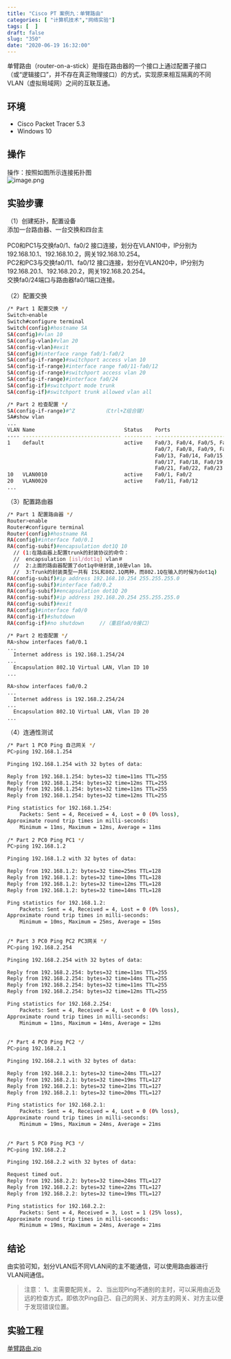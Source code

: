 ```yaml
---
title: "Cisco PT 案例九：单臂路由"
categories: [ "计算机技术","网络实验"]
tags: [  ]
draft: false
slug: "350"
date: "2020-06-19 16:32:00"
---
```


单臂路由（router-on-a-stick）是指在路由器的一个接口上通过配置子接口（或“逻辑接口”，并不存在真正物理接口）的方式，实现原来相互隔离的不同VLAN（虚拟局域网）之间的互联互通。
<a name=cwLaM></a>
## 环境

- Cisco Packet Tracer 5.3
- Windows 10
<a name=4z7HD></a>
## 操作
操作：按照如图所示连接拓扑图<br />![image.png](https://cdn.nlark.com/yuque/0/2020/png/376635/1592554622968-da8be2ea-2775-4fab-95e0-998a04c18374.png#align=left&display=inline&height=374&margin=%5Bobject%20Object%5D&name=image.png&originHeight=374&originWidth=635&size=28170&status=done&style=none&width=635)
<a name=mB6rP></a>
## 
<a name=TCrsC></a>
## 实验步骤
（1）创建拓扑，配置设备<br />添加一台路由器、一台交换和四台主<br />
<br />PC0和PC1与交换fa0/1、fa0/2 接口连接，划分在VLAN10中，IP分别为192.168.10.1、192.168.10.2，网关192.168.10.254。<br />PC2和PC3与交换fa0/11、fa0/12 接口连接，划分在VLAN20中，IP分别为192.168.20.1、192.168.20.2，网关192.168.20.254。<br />交换fa0/24端口与路由器fa0/1端口连接。<br />
<br />（2）配置交换
```bash
/* Part 1 配置交换 */
Switch>enable
Switch#configure terminal
Switch(config)#hostname SA
SA(config)#vlan 10
SA(config-vlan)#vlan 20
SA(config-vlan)#exit
SA(config)#interface range fa0/1-fa0/2
SA(config-if-range)#switchport access vlan 10
SA(config-if-range)#interface range fa0/11-fa0/12
SA(config-if-range)#switchport access vlan 20
SA(config-if-range)#interface fa0/24
SA(config-if)#switchport mode trunk
SA(config-if)#switchport trunk allowed vlan all

/* Part 2 检查配置 */
SA(config-if-range)#^Z         （Ctrl+Z组合键）
SA#show vlan
...
VLAN Name                             Status    Ports
---- -------------------------------- --------- -------------------------------
1    default                          active    Fa0/3, Fa0/4, Fa0/5, Fa0/6
                                                Fa0/7, Fa0/8, Fa0/9, Fa0/10
                                                Fa0/13, Fa0/14, Fa0/15, Fa0/16
                                                Fa0/17, Fa0/18, Fa0/19, Fa0/20
                                                Fa0/21, Fa0/22, Fa0/23
10   VLAN0010                         active    Fa0/1, Fa0/2
20   VLAN0020                         active    Fa0/11, Fa0/12
...
```
（3）配置路由器
```bash
/* Part 1 配置路由器 */
Router>enable
Router#configure terminal
Router(config)#hostname RA
RA(config)#interface fa0/0.1
RA(config-subif)#encapsulation dot1Q 10
  // (1:在路由器上配置trunk的封装协议的命令：
  //  encapsulation [isl/dot1q] vlan＃
  //  2:上面的路由器配置了dot1q中继封装,10是vlan 10。
  //  3:Trunk的封装类型一共有 ISL和802.1Q两种，而802.1Q在输入的时候为dot1q)
RA(config-subif)#ip address 192.168.10.254 255.255.255.0
RA(config-subif)#interface fa0/0.2
RA(config-subif)#encapsulation dot1Q 20
RA(config-subif)#ip address 192.168.20.254 255.255.255.0
RA(config-subif)#exit
RA(config)#interface fa0/0
RA(config-if)#shutdown
RA(config-if)#no shutdown     //（重启fa0/0接口）

/* Part 2 检查配置 */
RA>show interfaces fa0/0.1
...
  Internet address is 192.168.1.254/24
...
  Encapsulation 802.1Q Virtual LAN, Vlan ID 10
...

RA>show interfaces fa0/0.2
...
  Internet address is 192.168.2.254/24
...
  Encapsulation 802.1Q Virtual LAN, Vlan ID 20
...
```
（4）连通性测试
```bash
/* Part 1 PC0 Ping 自己网关 */
PC>ping 192.168.1.254

Pinging 192.168.1.254 with 32 bytes of data:

Reply from 192.168.1.254: bytes=32 time=11ms TTL=255
Reply from 192.168.1.254: bytes=32 time=12ms TTL=255
Reply from 192.168.1.254: bytes=32 time=11ms TTL=255
Reply from 192.168.1.254: bytes=32 time=12ms TTL=255

Ping statistics for 192.168.1.254:
    Packets: Sent = 4, Received = 4, Lost = 0 (0% loss),
Approximate round trip times in milli-seconds:
    Minimum = 11ms, Maximum = 12ms, Average = 11ms
    
/* Part 2 PC0 Ping PC1 */
PC>ping 192.168.1.2

Pinging 192.168.1.2 with 32 bytes of data:

Reply from 192.168.1.2: bytes=32 time=25ms TTL=128
Reply from 192.168.1.2: bytes=32 time=10ms TTL=128
Reply from 192.168.1.2: bytes=32 time=12ms TTL=128
Reply from 192.168.1.2: bytes=32 time=14ms TTL=128

Ping statistics for 192.168.1.2:
    Packets: Sent = 4, Received = 4, Lost = 0 (0% loss),
Approximate round trip times in milli-seconds:
    Minimum = 10ms, Maximum = 25ms, Average = 15ms
    
    
/* Part 3 PC0 Ping PC2 PC3网关 */
PC>ping 192.168.2.254

Pinging 192.168.2.254 with 32 bytes of data:

Reply from 192.168.2.254: bytes=32 time=11ms TTL=255
Reply from 192.168.2.254: bytes=32 time=14ms TTL=255
Reply from 192.168.2.254: bytes=32 time=11ms TTL=255
Reply from 192.168.2.254: bytes=32 time=12ms TTL=255

Ping statistics for 192.168.2.254:
    Packets: Sent = 4, Received = 4, Lost = 0 (0% loss),
Approximate round trip times in milli-seconds:
    Minimum = 11ms, Maximum = 14ms, Average = 12ms
    
    
/* Part 4 PC0 Ping PC2 */
PC>ping 192.168.2.1

Pinging 192.168.2.1 with 32 bytes of data:

Reply from 192.168.2.1: bytes=32 time=24ms TTL=127
Reply from 192.168.2.1: bytes=32 time=19ms TTL=127
Reply from 192.168.2.1: bytes=32 time=21ms TTL=127
Reply from 192.168.2.1: bytes=32 time=20ms TTL=127

Ping statistics for 192.168.2.1:
    Packets: Sent = 4, Received = 4, Lost = 0 (0% loss),
Approximate round trip times in milli-seconds:
    Minimum = 19ms, Maximum = 24ms, Average = 21ms
    
    
/* Part 5 PC0 Ping PC3 */
PC>ping 192.168.2.2

Pinging 192.168.2.2 with 32 bytes of data:

Request timed out.
Reply from 192.168.2.2: bytes=32 time=24ms TTL=127
Reply from 192.168.2.2: bytes=32 time=22ms TTL=127
Reply from 192.168.2.2: bytes=32 time=19ms TTL=127

Ping statistics for 192.168.2.2:
    Packets: Sent = 4, Received = 3, Lost = 1 (25% loss),
Approximate round trip times in milli-seconds:
    Minimum = 19ms, Maximum = 24ms, Average = 21ms
```
<a name=F1D2o></a>
## 结论
由实验可知，划分VLAN后不同VLAN间的主不能通信，可以使用路由器进行VLAN间通信。
> 注意：
> 1、主需要配网关。
> 2、当出现Ping不通别的主时，可以采用由近及远的检查方式，即依次Ping自己、自己的网关、对方主的网关、对方主以便于发现错误位置。

<a name=qhjTr></a>
## 实验工程
[单臂路由.zip](https://www.yuque.com/attachments/yuque/0/2020/zip/376635/1592556866521-6c52a943-bad3-4354-bbac-ab126434a011.zip?_lake_card=%7B%22status%22%3A%22done%22%2C%22source%22%3A%22transfer%22%2C%22src%22%3A%22https%3A%2F%2Fwww.yuque.com%2Fattachments%2Fyuque%2F0%2F2020%2Fzip%2F376635%2F1592556866521-6c52a943-bad3-4354-bbac-ab126434a011.zip%22%2C%22name%22%3A%22%E5%8D%95%E8%87%82%E8%B7%AF%E7%94%B1.zip%22%2C%22ext%22%3A%22zip%22%2C%22size%22%3A6937%2C%22id%22%3A%22gJ8dJ%22%2C%22card%22%3A%22file%22%7D)
